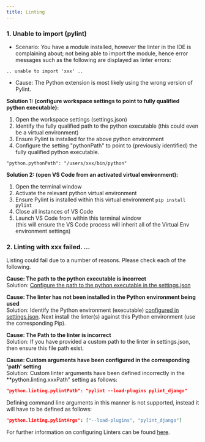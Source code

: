 ```yaml
---
title: Linting
---
```


### 1. Unable to import <module> (pylint)
* Scenario: You have a module installed, however the linter in the IDE is complaining about; not being able to import the module, hence error messages such as the following are displayed as linter errors:
```
.. unable to import 'xxx' .. 
```
* Cause: The Python extension is most likely using the wrong version of Pylint. 

**Solution 1: (configure workspace settings to point to fully qualified python executable):**  
1. Open the workspace settings (settings.json)  
2. Identify the fully qualified path to the python executable (this could even be a virtual environment)   
3. Ensure Pylint is installed for the above python environment  
4. Configure the setting "pythonPath" to point to (previously identified) the fully qualified python executable.   
```
"python.pythonPath": "/users/xxx/bin/python"
```

**Solution 2: (open VS Code from an activated virtual environment):**  
1. Open the terminal window  
2. Activate the relevant python virtual environment  
3. Ensure Pylint is installed within this virtual environment ```pip install pylint```  
4. Close all instances of VS Code  
5. Launch VS Code from within this terminal window  
   (this will ensure the VS Code process will inherit all of the Virtual Env environment settings)  

### 2. Linting with xxx failed. ... 
Listing could fail due to a number of reasons. Please check each of the following.

**Cause: The path to the python executable is incorrect**   
Solution: [Configure the path to the python executable in the settings.json](/docs/python-path/)   

**Cause: The linter has not been installed in the Python environment being used**   
Solution: Identify the Python environment (executable) [configured in settings.json](/docs/python-path/). Next install the linter(s) against this Python environment (use the corresponding Pip).

**Cause: The Path to the linter is incorrect**   
Solution: If you have provided a custom path to the linter in settings.json, then ensure this file path exist.

**Cause: Custom arguments have been configured in the corresponding 'path' setting**   
Solution: Custom linter arguments have been defined incorrectly in the **python.linting.xxxPath" setting as follows:
```json
"python.linting.pylintPath": "pylint --load-plugins pylint_django"
```
Defining command line arguments in this manner is not supported, instead it will have to be defined as follows:
```json
"python.linting.pylintArgs": ["--load-plugins", "pylint_django"]
```
For further information on configuring Linters can be found [here](/docs/linting/).